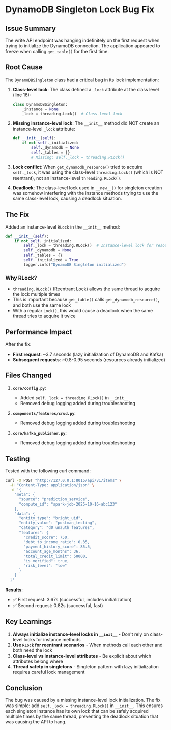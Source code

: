 # DynamoDB Singleton Lock Bug Fix

## Issue Summary
The write API endpoint was hanging indefinitely on the first request when trying to initialize the DynamoDB connection. The application appeared to freeze when calling `get_table()` for the first time.

## Root Cause
The `DynamoDBSingleton` class had a critical bug in its lock implementation:

1. **Class-level lock**: The class defined a `_lock` attribute at the class level (line 16):
   ```python
   class DynamoDBSingleton:
       _instance = None
       _lock = threading.Lock()  # Class-level lock
   ```

2. **Missing instance-level lock**: The `__init__` method did NOT create an instance-level `_lock` attribute:
   ```python
   def __init__(self):
       if not self._initialized:
           self._dynamodb = None
           self._tables = {}
           # Missing: self._lock = threading.RLock()
   ```

3. **Lock conflict**: When `get_dynamodb_resource()` tried to acquire `self._lock`, it was using the class-level `threading.Lock()` (which is NOT reentrant), not an instance-level `threading.RLock()`.

4. **Deadlock**: The class-level lock used in `__new__()` for singleton creation was somehow interfering with the instance methods trying to use the same class-level lock, causing a deadlock situation.

## The Fix
Added an instance-level `RLock` in the `__init__` method:

```python
def __init__(self):
    if not self._initialized:
        self._lock = threading.RLock()  # Instance-level lock for resource initialization
        self._dynamodb = None
        self._tables = {}
        self._initialized = True
        logger.info("DynamoDB Singleton initialized")
```

### Why RLock?
- `threading.RLock()` (Reentrant Lock) allows the same thread to acquire the lock multiple times
- This is important because `get_table()` calls `get_dynamodb_resource()`, and both use the same lock
- With a regular `Lock()`, this would cause a deadlock when the same thread tries to acquire it twice

## Performance Impact
After the fix:
- **First request**: ~3.7 seconds (lazy initialization of DynamoDB and Kafka)
- **Subsequent requests**: ~0.8-0.95 seconds (resources already initialized)

## Files Changed
1. **`core/config.py`**:
   - Added `self._lock = threading.RLock()` in `__init__`
   - Removed debug logging added during troubleshooting

2. **`components/features/crud.py`**:
   - Removed debug logging added during troubleshooting

3. **`core/kafka_publisher.py`**:
   - Removed debug logging added during troubleshooting

## Testing
Tested with the following curl command:
```bash
curl -X POST "http://127.0.0.1:8015/api/v1/items" \
  -H "Content-Type: application/json" \
  -d '{
    "meta": {
      "source": "prediction_service",
      "compute_id": "spark-job-2025-10-16-abc123"
    },
    "data": {
      "entity_type": "bright_uid",
      "entity_value": "postman_testing",
      "category": "d0_unauth_features",
      "features": {
        "credit_score": 750,
        "debt_to_income_ratio": 0.35,
        "payment_history_score": 85.5,
        "account_age_months": 36,
        "total_credit_limit": 50000,
        "is_verified": true,
        "risk_level": "low"
      }
    }
  }'
```

**Results**:
- ✅ First request: 3.67s (successful, includes initialization)
- ✅ Second request: 0.82s (successful, fast)

## Key Learnings
1. **Always initialize instance-level locks in `__init__`** - Don't rely on class-level locks for instance methods
2. **Use `RLock` for reentrant scenarios** - When methods call each other and both need the lock
3. **Class-level vs instance-level attributes** - Be explicit about which attributes belong where
4. **Thread safety in singletons** - Singleton pattern with lazy initialization requires careful lock management

## Conclusion
The bug was caused by a missing instance-level lock initialization. The fix was simple: add `self._lock = threading.RLock()` in `__init__`. This ensures each singleton instance has its own lock that can be safely acquired multiple times by the same thread, preventing the deadlock situation that was causing the API to hang.

